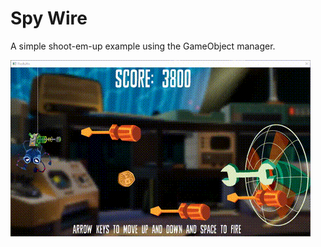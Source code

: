 # Spy Wire
A simple shoot-em-up example using the GameObject manager.

 ![](/.github/images/SpyWire.gif)
